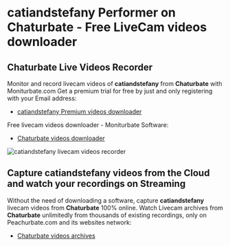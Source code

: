 # catiandstefany Performer on Chaturbate - Free LiveCam videos downloader

## Chaturbate Live Videos Recorder

Monitor and record livecam videos of **catiandstefany** from **Chaturbate** with Moniturbate.com
Get a premium trial for free by just and only registering with your Email address:
* [catiandstefany Premium videos downloader](https://moniturbate.com/request-demo-licence-key.html)

Free livecam videos downloader - Moniturbate Software:
* [Chaturbate videos downloader](https://moniturbate.com/moniturbate-download-software.html)

![catiandstefany livecam videos recorder](https://peachurnet.com/templates/moniturbate-software.png)


## Capture catiandstefany videos from the Cloud and watch your recordings on Streaming

Without the need of downloading a software, capture **catiandstefany** livecam videos from **Chaturbate** 100% online.
Watch Livecam archives from **Chaturbate** unlimitedly from thousands of existing recordings, only on Peachurbate.com and its websites network:
* [Chaturbate videos archives](https://peachurnet.com/)